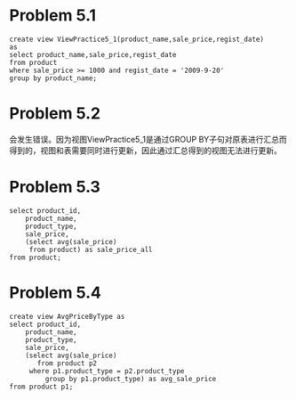# Problem 5.1

~~~
create view ViewPractice5_1(product_name,sale_price,regist_date)
as
select product_name,sale_price,regist_date
from product
where sale_price >= 1000 and regist_date = '2009-9-20'
group by product_name;
~~~~

# Problem 5.2

会发生错误。因为视图ViewPractice5_1是通过GROUP BY子句对原表进行汇总而得到的，视图和表需要同时进行更新，因此通过汇总得到的视图无法进行更新。


# Problem 5.3
~~~
select product_id,
	product_name,
	product_type,
	sale_price,
	(select avg(sale_price)
	 from product) as sale_price_all
from product;
~~~


# Problem 5.4
~~~
create view AvgPriceByType as
select product_id,
	product_name,
	product_type,
	sale_price,
	(select avg(sale_price)
	   from product p2
	 where p1.product_type = p2.product_type
     	 group by p1.product_type) as avg_sale_price
from product p1;
~~~
